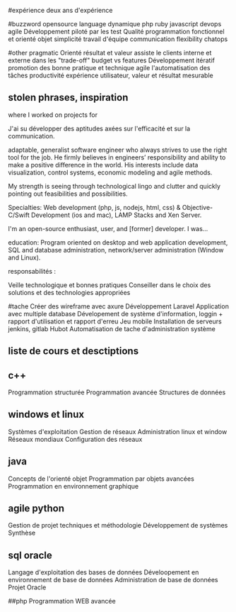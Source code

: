 #expérience
deux ans d'expérience

#buzzword
opensource
language dynamique
php ruby javascript
devops
agile
Développement piloté par les test
Qualité
programmation fonctionnel et orienté objet
simplicité
travail d'équipe
communication
flexibility
chatops

#other 
pragmatic
Orienté résultat et valeur
assiste le clients interne et externe dans les "trade-off" budget vs features
Développement itératif
promotion des bonne pratique et technique agile
l'automatisation des tâches 
productivité
expérience utilisateur, valeur et résultat mesurable

## stolen phrases, inspiration
 where I worked on projects for 

J'ai su développer des aptitudes axées sur l'efficacité et sur la communication. 

adaptable, generalist software engineer who always strives to use the right tool for the job. He firmly believes in engineers’ responsibility and ability to make a positive difference in the world. His interests include data visualization, control systems, economic modeling and agile methods.

My strength is seeing through technological lingo and clutter and quickly pointing out feasibilities and possibilities. 

Specialties: Web development (php, js, nodejs, html, css) & Objective-C/Swift Development (ios and mac), LAMP Stacks and Xen Server.

I'm an open-source enthusiast, user, and [former] developer. I was...


education:
Program oriented on desktop and web application development, SQL and database administration, network/server administration (Window and Linux).

responsabilités :

Veille technologique et bonnes pratiques
Conseiller dans le choix des solutions et des technologies appropriées


#tache
Créer des wireframe avec axure
Développement Laravel
Application avec multiple database
Dévelopement de système d'information, loggin + rapport d'utilisation et rapport d'erreu
Jeu mobile
Installation de serveurs jenkins, gitlab
Hubot
Automatisation de tache d'administration système

## liste de cours et desctiptions

## c++
Programmation structurée
Programmation avancée 
Structures de données

## windows et linux
Systèmes d'exploitation
Gestion de réseaux
Administration linux et window
Réseaux mondiaux 
Configuration des réseaux

## java
Concepts de l'orienté objet
Programmation par objets avancées
Programmation en environnement graphique

## agile python
Gestion de projet techniques et méthodologie
Développement de systèmes
Synthèse

## sql oracle
Langage d'exploitation des bases de données
Déveloopement en environnement de base de données
Administration de base de données
Projet Oracle

##php
Programmation WEB avancée








